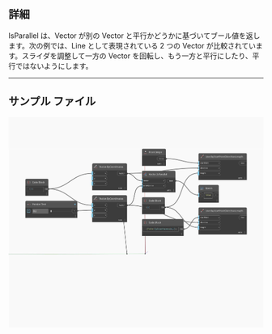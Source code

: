 ## 詳細
IsParallel は、Vector が別の Vector と平行かどうかに基づいてブール値を返します。次の例では、Line として表現されている 2 つの Vector が比較されています。スライダを調整して一方の Vector を回転し、もう一方と平行にしたり、平行ではないようにします。
___
## サンプル ファイル

![IsParallel](./Autodesk.DesignScript.Geometry.Vector.IsParallel_img.jpg)

